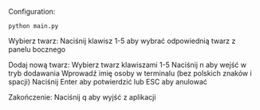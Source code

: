 Configuration:
```
python main.py
```

Wybierz twarz:
Naciśnij klawisz 1-5 aby wybrać odpowiednią twarz z panelu bocznego

Dodaj nową twarz:
Wybierz twarz klawiszami 1-5
Naciśnij n aby wejść w tryb dodawania
Wprowadź imię osoby w terminalu (bez polskich znaków i spacji)
Naciśnij Enter aby potwierdzić lub ESC aby anulować

Zakończenie:
Naciśnij q aby wyjść z aplikacji